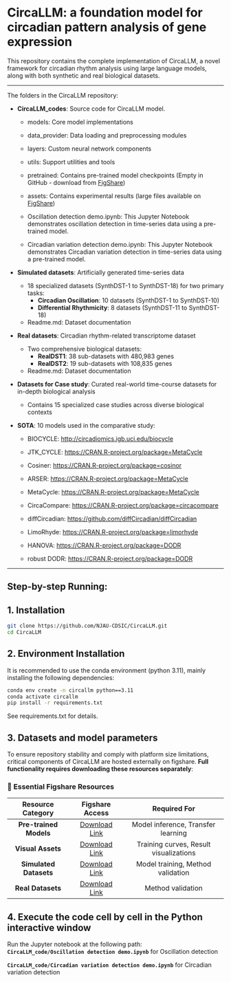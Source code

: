 # CircaLLM: a foundation model for circadian pattern analysis of gene expression

This repository contains the complete implementation of CircaLLM, a novel framework for circadian rhythm analysis using large language models, along with both synthetic and real biological datasets.

---

The folders in the CircaLLM repository:

- **CircaLLM_codes**: Source code for CircaLLM model.
  
  - models: Core model implementations
  
  - data_provider: Data loading and preprocessing modules
  
  - layers: Custom neural network components
  
  - utils: Support utilities and tools

  - pretrained: Contains pre-trained model checkpoints (Empty in GitHub - download from [FigShare](https://doi.org/10.6084/m9.figshare.29322500))

  - assets: Contains experimental results (large files available on [FigShare](https://doi.org/10.6084/m9.figshare.29322500))
 
  - Oscillation detection demo.ipynb: This Jupyter Notebook demonstrates oscillation detection in time-series data using a pre-trained model.
 
  - Circadian variation detection demo.ipynb: This Jupyter Notebook demonstrates Circadian variation detection in time-series data using a pre-trained model.

- **Simulated datasets**: Artificially generated time-series data
  - 18 specialized datasets (SynthDST-1 to SynthDST-18) for two primary tasks:
    - **Circadian Oscillation**: 10 datasets (SynthDST-1 to SynthDST-10)
    - **Differential Rhythmicity**: 8 datasets (SynthDST-11 to SynthDST-18)
  - Readme.md: Dataset documentation

- **Real datasets**: Circadian rhythm-related transcriptome dataset
  - Two comprehensive biological datasets:
    - **RealDST1**: 38 sub-datasets with 480,983 genes
    - **RealDST2**: 19 sub-datasets with 108,835 genes
  - Readme.md: Dataset documentation
 
- **Datasets for Case study**: Curated real-world time-course datasets for in-depth biological analysis  
  - Contains 15 specialized case studies across diverse biological contexts
 
- **SOTA**: 10 models used in the comparative study:

  - BIOCYCLE: <http://circadiomics.igb.uci.edu/biocycle>

  - JTK_CYCLE: <https://CRAN.R-project.org/package=MetaCycle>

  - Cosiner: <https://CRAN.R-project.org/package=cosinor>

  - ARSER: <https://CRAN.R-project.org/package=MetaCycle>

  - MetaCycle: <https://CRAN.R-project.org/package=MetaCycle>

  - CircaCompare: <https://CRAN.R-project.org/package=circacompare>

  - diffCircadian: <https://github.com/diffCircadian/diffCircadian>

  - LimoRhyde: <https://CRAN.R-project.org/package=limorhyde>

  - HANOVA: <https://CRAN.R-project.org/package=DODR>

  - robust DODR: <https://CRAN.R-project.org/package=DODR>

---

## **Step-by-step Running:**

## 1. Installation

```bash
git clone https://github.com/NJAU-CDSIC/CircaLLM.git
cd CircaLLM
```

## 2. Environment Installation

It is recommended to use the conda environment (python 3.11), mainly installing the following dependencies:

```bash
conda env create -n circallm python==3.11
conda activate circallm
pip install -r requirements.txt
```

See requirements.txt for details.

## 3. Datasets and model parameters

To ensure repository stability and comply with platform size limitations, critical components of CircaLLM are hosted externally on figshare. **Full functionality requires downloading these resources separately**:

### 🔗 Essential Figshare Resources

| Resource Category | Figshare Access | Required For |
|:-----------------:|:---------------:|:------------:|
| **Pre-trained Models** | [Download Link](https://doi.org/10.6084/m9.figshare.29322500) | Model inference, Transfer learning |
| **Visual Assets** | [Download Link](https://doi.org/10.6084/m9.figshare.29322500) | Training curves, Result visualizations |
| **Simulated Datasets** | [Download Link](https://doi.org/10.6084/m9.figshare.29322500) | Model training, Method validation |
| **Real Datasets** | [Download Link](https://doi.org/10.6084/m9.figshare.29322500) |  Method validation |

## 4.  Execute the code cell by cell in the Python interactive window
  
Run the Jupyter notebook at the following path:  
**`CircaLLM_code/Oscillation detection demo.ipynb`** for Oscillation detection

**`CircaLLM_code/Circadian variation detection demo.ipynb`** for Circadian variation detection
